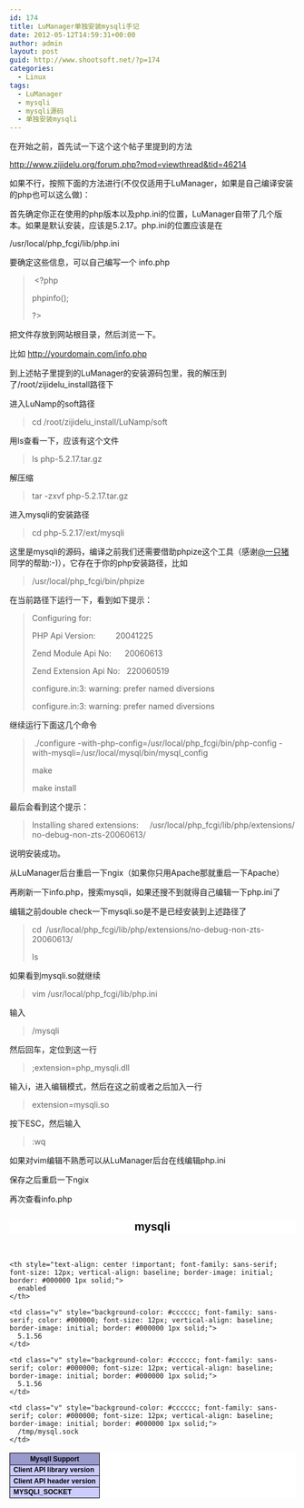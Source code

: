 ```yaml
---
id: 174
title: LuManager单独安装mysqli手记
date: 2012-05-12T14:59:31+00:00
author: admin
layout: post
guid: http://www.shootsoft.net/?p=174
categories:
  - Linux
tags:
  - LuManager
  - mysqli
  - mysqli源码
  - 单独安装mysqli
---
```

在开始之前，首先试一下这个这个帖子里提到的方法

<http://www.zijidelu.org/forum.php?mod=viewthread&tid=46214>

如果不行，按照下面的方法进行(不仅仅适用于LuManager，如果是自己编译安装的php也可以这么做)：

首先确定你正在使用的php版本以及php.ini的位置，LuManager自带了几个版本。如果是默认安装，应该是5.2.17。php.ini的位置应该是在

/usr/local/php_fcgi/lib/php.ini

要确定这些信息，可以自己编写一个 info.php

>  <?php
> 
> phpinfo();
> 
> ?>

把文件存放到网站根目录，然后浏览一下。

比如 <http://yourdomain.com/info.php>

到上述帖子里提到的LuManager的安装源码包里，我的解压到了/root/zijidelu_install路径下

进入LuNamp的soft路径

> cd /root/zijidelu_install/LuNamp/soft

用ls查看一下，应该有这个文件

> ls php-5.2.17.tar.gz

解压缩

> tar -zxvf php-5.2.17.tar.gz

进入mysqli的安装路径

> cd php-5.2.17/ext/mysqli

这里是mysqli的源码，编译之前我们还需要借助phpize这个工具（感谢<a title="一只猪的微博" href="http://t.qq.com/mohock" target="_blank">@一只猪</a>同学的帮助:-)），它存在于你的php安装路径，比如

> /usr/local/php_fcgi/bin/phpize

在当前路径下运行一下，看到如下提示：

> Configuring for:
> 
> PHP Api Version:         20041225
> 
> Zend Module Api No:      20060613
> 
> Zend Extension Api No:   220060519
> 
> configure.in:3: warning: prefer named diversions
> 
> configure.in:3: warning: prefer named diversions

继续运行下面这几个命令

>  ./configure -with-php-config=/usr/local/php\_fcgi/bin/php-config -with-mysqli=/usr/local/mysql/bin/mysql\_config
> 
> make
> 
> make install

最后会看到这个提示：

> Installing shared extensions:     /usr/local/php_fcgi/lib/php/extensions/no-debug-non-zts-20060613/

说明安装成功。

从LuManager后台重启一下ngix（如果你只用Apache那就重启一下Apache）

再刷新一下info.php，搜索mysqli，如果还搜不到就得自己编辑一下php.ini了

编辑之前double check一下mysqli.so是不是已经安装到上述路径了

> cd  /usr/local/php_fcgi/lib/php/extensions/no-debug-non-zts-20060613/
> 
> ls

如果看到mysqli.so就继续

> vim /usr/local/php_fcgi/lib/php.ini

输入

> /mysqli

然后回车，定位到这一行

> ;extension=php_mysqli.dll

输入i，进入编辑模式，然后在这之前或者之后加入一行

> extension=mysqli.so

按下ESC，然后输入

> :wq

如果对vim编辑不熟悉可以从LuManager后台在线编辑php.ini

保存之后重启一下ngix

再次查看info.php

<h2 style="text-align: center; line-height: normal; widows: 2; text-transform: none; background-color: #ffffff; font-variant: normal; font-style: normal; text-indent: 0px; letter-spacing: normal; font-family: sans-serif; white-space: normal; orphans: 2; color: #000000; font-size: 20px; word-spacing: 0px; -webkit-text-size-adjust: auto; -webkit-text-stroke-width: 0px;">
  <a name="module_mysqli"></a>mysqli
</h2>

&nbsp;

<table class="ke-zeroborder" style="text-align: left; widows: 2; text-transform: none; background-color: #ffffff; text-indent: 0px; letter-spacing: normal; border-collapse: collapse; font: medium sans-serif; white-space: normal; orphans: 2; color: #000000; margin-left: auto; margin-right: auto; word-spacing: 0px; -webkit-text-size-adjust: auto; -webkit-text-stroke-width: 0px;" width="600" border="0" cellpadding="3">
  <tr class="h" style="background-color: #9999cc; color: #000000; font-weight: bold;">
    <th style="text-align: center !important; font-family: sans-serif; font-size: 12px; vertical-align: baseline; border-image: initial; border: #000000 1px solid;">
      MysqlI Support
    </th>
    
    <th style="text-align: center !important; font-family: sans-serif; font-size: 12px; vertical-align: baseline; border-image: initial; border: #000000 1px solid;">
      enabled
    </th>
  </tr>
  
  <tr>
    <td class="e" style="background-color: #ccccff; font-family: sans-serif; color: #000000; font-size: 12px; vertical-align: baseline; font-weight: bold; border-image: initial; border: #000000 1px solid;">
      Client API library version
    </td>
    
    <td class="v" style="background-color: #cccccc; font-family: sans-serif; color: #000000; font-size: 12px; vertical-align: baseline; border-image: initial; border: #000000 1px solid;">
      5.1.56
    </td>
  </tr>
  
  <tr>
    <td class="e" style="background-color: #ccccff; font-family: sans-serif; color: #000000; font-size: 12px; vertical-align: baseline; font-weight: bold; border-image: initial; border: #000000 1px solid;">
      Client API header version
    </td>
    
    <td class="v" style="background-color: #cccccc; font-family: sans-serif; color: #000000; font-size: 12px; vertical-align: baseline; border-image: initial; border: #000000 1px solid;">
      5.1.56
    </td>
  </tr>
  
  <tr>
    <td class="e" style="background-color: #ccccff; font-family: sans-serif; color: #000000; font-size: 12px; vertical-align: baseline; font-weight: bold; border-image: initial; border: #000000 1px solid;">
      MYSQLI_SOCKET
    </td>
    
    <td class="v" style="background-color: #cccccc; font-family: sans-serif; color: #000000; font-size: 12px; vertical-align: baseline; border-image: initial; border: #000000 1px solid;">
      /tmp/mysql.sock
    </td>
  </tr>
</table>

&nbsp;

&nbsp;